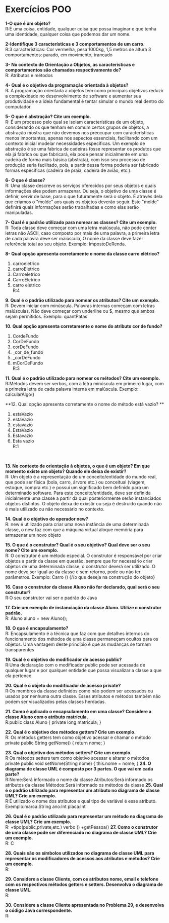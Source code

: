 # Exercícios POO

**1-O que é um objeto?**<br />
R:É uma coisa, entidade, qualquer coisa que possa imaginar e que tenha uma identidade, qualquer coisa que podemos dar um nome.

**2-Identifique 3 características e 3 comportamentos de um carro.**<br />
R:3 características: Cor vermelha, pesa 1000kg, 1,5 metros de altura
  3 comportamentos: parado, em movimento, trancado
  
**3- No contexto de Orientação a Objetos, as características e comportamentos são chamados respectivamente de?**<br />
R: Atributos e métodos

**4- Qual é o objetivo da programação orientada à objetos?**<br />
R: A programação orientada a objetos tem como principais objetivos reduzir a complexidade no desenvolvimento de software e aumentar sua produtividade e a ideia fundamental é tentar simular o mundo real dentro do computador

**5- O que é abstração? Cite um exemplo.**<br />
R: É um processo pelo qual se isolam características de um objeto, considerando os que tenham em comum certos grupos de objetos, a abstração mostra que não devemos nos preocupar com características menos importantes, apenas nos aspectos essenciais, facilitando com um contexto inicial modelar necessidades especificas. Um exemplo de abstração é se uma fabrica de cadeiras fosse representar os produtos que ela já fabrica ou que fabricará, ela pode pensar inicialmente em uma cadeira de forma mais básica (abstrata), com isso seu processo de produção seria facilitado, pois, a partir dessa forma poderia ser fabricado formas especificas (cadeira de praia, cadeira de avião, etc.).

**6- O que é classe?**<br />
R: Uma classe descreve os serviços oferecidos por seus objetos e quais informações eles podem armazenar. Ou seja, o objetivo de uma classe é definir, servir de base, para o que futuramente será o objeto. É através dela que criamos o "molde" aos quais os objetos deverão seguir. Este "molde" definirá quais informações serão trabalhadas e como elas serão manipuladas. 

**7- Qual é o padrão utilizado para nomear as classes? Cite um exemplo.**<br />
R: Toda classe deve começar com uma letra maiúscula, não pode conter letras não ASCII, caso composto por mais de uma palavra, a primeira letra de cada palavra deve ser maiúscula, O nome da classe deve fazer referência total ao seu objeto. Exemplo: ImpostoDeRenda.

**8- Qual opção apresenta corretamente o nome da classe carro elétrico?**<br />
1. carroeletrico <br />
2. carroEletrico  <br />
3. Carroeletrico  <br />
4. CarroEletrico <br />
5. carro eletrico <br />
R:4

**9.	Qual é o padrão utilizado para nomear os atributos? Cite um exemplo.**<br />
R: Devem iniciar com minúscula. Palavras internas começam com letras maiúsculas. Não deve começar com underline ou $, mesmo que ambos sejam permitidos. Exemplo: quantPatas

**10.	Qual opção apresenta corretamente o nome do atributo cor de fundo?**<br />
1. CordeFundo<br /> 
2. CorDeFundo <br />
3. corDeFundo <br />
4. _cor_de_fundo <br />
5. _corDeFundo <br />
6. mCorDeFundo<br />
R:3

**11.	Qual é o padrão utilizado para nomear os métodos? Cite um exemplo.**<br />
R:Métodos devem ser verbos, com a letra minúscula em primeiro lugar, com a primeira letra de cada palavra interna em maiúscula. Exemplo: calcularAlgo()

**12.	Qual opção apresenta corretamente o nome do método está vazio? **<br />
1. estaVazio  <br />
2. estaVazio <br />
3. estavazio <br />
4. EstaVazio <br />
5. Estavazio <br />
6. Esta vazio<br />
R:1
<br />

**13.	No contexto de orientação à objetos, o que é um objeto? Em que momento existe um objeto? Quando ele deixa de existir?**<br />
R: Um objeto é a representação de um conceito/entidade do mundo real, que pode ser física (bola, carro, árvore etc.) ou conceitual (viagem, estoque, compra etc.) e possui um significado bem definido para um determinado software. Para este conceito/entidade, deve ser definida inicialmente uma classe a partir da qual posteriormente serão instanciados objetos distintos. O objeto deixa de exixstir ou seja é destruido quando não é mais utilizado ou não necessário no contexto.

**14.	Qual é o objetivo do operador new?**<br />
R: new é utilizado para criar uma nova instância de uma determinada classe, o new faz com que a máquina virtual aloque memória para armazenar um novo objeto

**15.	O que é o construtor? Qual é o seu objetivo? Qual deve ser o seu nome? Cite um exemplo.**<br />
R: O construtor é um método especial. O construtor é responsável por criar objetos a partir da classe em questão, sempre que for necessário criar objetos de uma determinada classe, o construtor deverá ser utilizado. O nome deve ser igual ao da classe e sem retorno, pode ou não ter parâmetros. Exemplo: Carro () {//o que deseja na construção do objeto}

**16.	Caso o construtor da classe Aluno não for declarado, qual será o seu construtor?**<br />
R:O seu construtor vai ser o padrão do Java

**17.	Crie um exemplo de instanciação da classe Aluno. Utilize o construtor padrão.**<br />
R: Aluno aluno = new Aluno();

**18.	O que é encapsulamento?**<br />
R: Encapsulamento é a técnica que faz com que detalhes internos do funcionamento dos métodos de uma classe permaneçam ocultos para os objetos. Uma vantagem deste princípio é que as mudanças se tornam transparentes

**19.	Qual é o objetivo do modificador de acesso public?**<br />
R:Uma declaração com o modificador public pode ser acessada de qualquer lugar e por qualquer entidade que possa visualizar a classe a que ela pertence.

**20.	Qual é o objeto do modificador de acesso private?**<br />
R:Os membros da classe definidos como não podem ser acessados ou usados por nenhuma outra classe. Esses atributos e métodos também não podem ser visualizados pelas classes herdadas.

**21.	Como é aplicado o encapsulamento em uma classe? Considere a classe Aluno com o atributo matrícula.**<br />
R:public class Aluno {
  private long matricula;
}

**22.	Qual é o objetivo dos métodos getters? Crie um exemplo.**<br />
R: Os métodos getters tem como objetivo acessar e chamar o método private
  public String getNome() {
        return nome;
    }

**23.	Qual o objetivo dos métodos setters? Crie um exemplo.**<br />
R:Os métodos setters tem como objetivo acessar e altarar o métodos private
  public void setNome(String nome) {
        this.nome = nome;
    }
**24.	O diagrama de classe UML é composto por 3 partes. O que vai em cada parte?**<br />
R:Nome:Será informado o nome da classe
  Atributos:Será informado os atributos da classe
  Métodos:Será informado os métodos da classe
**25.	Qual é o padrão utilizado para representar um atributo no diagrama de classe UML? Crie um exemplo.**<br />
R:É utilizado o nome dos atributos e qual tipo de variável é esse atributo.
Exemplo:marca:String
        ano:Int
        placa:Int

**26.	Qual é o padrão utilizado para representar um método no diagrama de classe UML? Crie um exemplo.**<br />
R: +tipo(public,private,etc.) verbo () 
    +getPessoa()
**27.	Como o construtor de uma classe pode ser diferenciado no diagrama de classe UML? Crie um exemplo.**<br />
R: C

**28.	Quais são os símbolos utilizados no diagrama de classe UML para representar os modificadores de acessos aos atributos e métodos? Crie um exemplo.**<br />
R:

**29.	Considere a classe Cliente, com os atributos nome, email e telefone com os respectivos métodos getters e setters. Desenvolva o diagrama de classe UML.**<br />
R:

**30.	Considere a classe Cliente apresentada no Problema 29, e desenvolva o código Java correspondente.**<br />
R:




















































